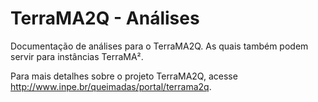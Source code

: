 # TerraMA2Q - Análises

Documentação de análises para o TerraMA2Q. As quais também podem servir para instâncias TerraMA².

Para mais detalhes sobre o projeto TerraMA2Q, acesse http://www.inpe.br/queimadas/portal/terrama2q.
